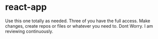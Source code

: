 # react-app

Use this one totally as needed. Three of you have the full access. Make changes, create repos or files or whatever you need to. Dont Worry. I am reviewing continuously.

